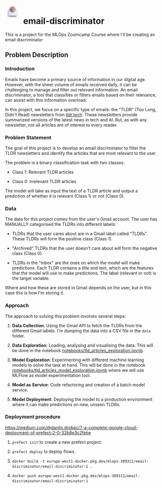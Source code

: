 
<img align="left" width="50" height="50" src="./images/email-discriminator.png" alt="email-discriminator" style="padding-right: 10px; padding-bottom: -100px">

# email-discriminator

This is a project for the MLOps Zoomcamp Course where I'll be creating an email discriminator

## Problem Description

### Introduction

Emails have become a primary source of information in our digital age. However, with the sheer volume of emails received daily, it can be challenging to manage and filter out relevant information. An email discriminator, a tool that classifies or filters emails based on their relevance, can assist with this information overload.

In this project, we focus on a specific type of emails: the "TLDR" (Too Long, Didn't Read) newsletters from [tldr.tech](https://tldr.tech/). These newsletters provide summarized versions of the latest news in tech and AI. But, as with any newsletter, not all articles are of interest to every reader.

### Problem Statement

The goal of this project is to develop an email discriminator to filter the TLDR newsletters and identify the articles that are most relevant to the user.

The problem is a binary classification task with two classes:

* Class 1: Relevant TLDR articles

* Class 0: Irrelevant TLDR articles

The model will take as input the text of a TLDR article and output a prediction of whether it is relevant (Class 1) or not (Class 0).

### Data

The data for this project comes from the user's Gmail account. The user has MANUALLY categorised the TLDRs into different labels:

* TLDRs that the user cares about are in a Gmail label called "TLDRs". These TLDRs will form the positive class (Class 1).

* "Archived" TLDRs that the user doesn't care about will form the negative class (Class 0).

* TLDRs in the "inbox" are the ones on which the model will make predictions.
Each TLDR contains a title and text, which are the features that the model will use to make predictions. The label (relevant or not) is the target variable.

Where and how these are stored in Gmail depends on the user, but in this case this is how I'm storing it.

### Approach

The approach to solving this problem involves several steps:

1. **Data Collection**: Using the Gmail API to fetch the TLDRs from the different Gmail labels. I'm dumping the data into a CSV file in the `data` folder.

2. **Data Exploration**: Loading, analysing and visualising the data. This will be done in the notebook [notebooks/tld_articles_exploration.ipynb](notebooks/tld_articles_exploration.ipynb).

3. **Model Exploration**: Experimenting with different machine learning models to solve the task at hand. This will be done in the notebook [notebooks/tld_articles_model_exploration.ipynb](notebooks/tld_articles_model_exploration.ipynb) where we will use MLFlow as model experimentation tool.

4. **Model as Service**: Code refactoring and creation of a batch model service.

5. **Model Deployment**: Deploying the model to a production environment where it can make predictions on new, unseen TLDRs.


### Deployment procedure

https://medium.com/@danilo.drobac/7-a-complete-google-cloud-deployment-of-prefect-2-0-32b8e3c2febe

1. `prefect init` to create a new prefect project.

2. `prefect deploy` to deploy flows.

3. `docker build -t europe-west1-docker.pkg.dev/mlops-389311/email-discriminator/email-discriminator:1 .`

4. `docker push europe-west1-docker.pkg.dev/mlops-389311/email-discriminator/email-discriminator:1`
